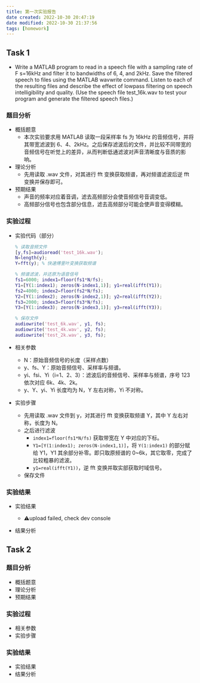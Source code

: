 ```yaml
---
title: 第一次实验报告
date created: 2022-10-30 20:47:19
date modified: 2022-10-30 21:37:56
tags: [homework]
---
```


## Task 1

- Write a MATLAB program to read in a speech file with a sampling rate of F s=16kHz and filter it to bandwidths of 6, 4, and 2kHz. Save the filtered speech to files using the MATLAB wavwrite command. Listen to each of the resulting files and describe the effect of lowpass filtering on speech intelligibility and quality. (Use the speech file test_16k.wav to test your program and generate the filtered speech files.)

### 题目分析

- 概括题意
	- 本次实验要求用 MATLAB 读取一段采样率 fs 为 16kHz 的音频信号，并将其带宽滤波到 6、4、2kHz。之后保存滤波后的文件，并比较不同带宽的音频信号在听觉上的差异，从而判断低通滤波对声音清晰度与音质的影响。
- 理论分析
	- 先用读取 .wav 文件，对其进行 fft 变换获取频谱，再对频谱滤波后逆 fft 变换并保存即可。
- 预期结果
	- 声音的频率对应着音调，滤去高频部分会使音频信号音调变低。
	- 高频部分信号也包含部分信息，滤去高频部分可能会使声音变得模糊。

### 实验过程

- 实验代码（部分）

	```MATLAB
	% 读取音频文件
	[y,fs]=audioread('test_16k.wav');
	N=length(y);
	Y=fft(y); % 快速傅里叶变换获取频谱
	
	% 频谱滤波，并还原为语音信号
	fs1=6000; index1=floor(fs1*N/fs);
	Y1=[Y(1:index1); zeros(N-index1,1)]; y1=real(ifft(Y1));
	fs2=4000; index2=floor(fs2*N/fs);
	Y2=[Y(1:index2); zeros(N-index2,1)]; y2=real(ifft(Y2));
	fs3=2000; index3=floor(fs3*N/fs);
	Y3=[Y(1:index3); zeros(N-index3,1)]; y3=real(ifft(Y3));
	
	% 保存文件
	audiowrite('test_6k.wav', y1, fs);
	audiowrite('test_4k.wav', y2, fs);
	audiowrite('test_2k.wav', y3, fs);
	```

- 相关参数
	- N：原始音频信号的长度（采样点数）
	- y、fs、Y：原始音频信号、采样率与频谱。
	- yi、fsi、Yi（i=1、2、3）：滤波后的音频信号、采样率与频谱，序号 123 依次对应 6k、4k、2k。
	- y、Y、yi、Yi 长度均为 N，Y 左右对称，Yi 不对称。
- 实验步骤
	- 先用读取 .wav 文件到 y，对其进行 fft 变换获取频谱 Y，其中 Y 左右对称，长度为 N。
	- 之后进行滤波
		- `index1=floor(fs1*N/fs)` 获取带宽在 Y 中对应的下标。
		- `Y1=[Y(1:index1); zeros(N-index1,1)]`，将 `Y(1:index1)` 的部分赋给 Y1，Y1 其余部分补零。即只取原频谱的 0~6k，其它取零，完成了比较粗暴的滤波。
		- `y1=real(ifft(Y1))`，逆 fft 变换并取实部获取时域信号。
	- 保存文件

### 实验结果

- 实验结果
	- ⚠️upload failed, check dev console

- 结果分析

## Task 2

### 题目分析

- 概括题意
- 理论分析
- 预期结果

### 实验过程

- 相关参数
- 实验步骤

### 实验结果

- 实验结果
- 结果分析
